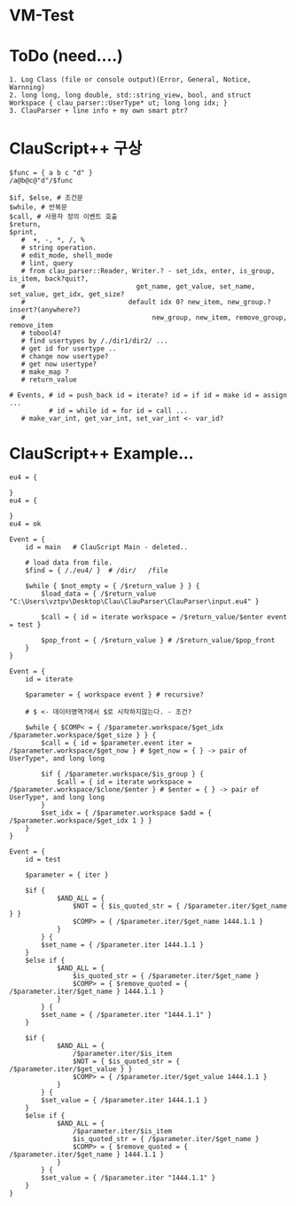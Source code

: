 # VM-Test

# ToDo (need....)
    1. Log Class (file or console output)(Error, General, Notice, Warnning)
    2. long long, long double, std::string_view, bool, and struct Workspace { clau_parser::UserType* ut; long long idx; }
    3. ClauParser + line info + my own smart ptr?
# ClauScript++ 구상
    $func = { a b c "d" } 
    /a@b@c@"d"/$func
    
    $if, $else, # 조건문 
    $while, # 반복문
    $call, # 사용자 정의 이벤트 호출
    $return,
    $print,
       #  +, -, *, /, %
       # string operation.
       # edit_mode, shell_mode
       # lint, query
       # from clau_parser::Reader, Writer.? - set_idx, enter, is_group, is_item, back?quit?, 
       #                            get_name, get_value, set_name, set_value, get_idx, get_size?
       #                          default idx 0? new_item, new_group.? insert?(anywhere?)
       #                                new_group, new_item, remove_group, remove_item
       # tobool4?
       # find usertypes by /./dir1/dir2/ ...
       # get id for usertype ..
       # change now usertype?
       # get now usertype?
       # make_map ? 
       # return_value
       
    # Events, # id = push_back id = iterate? id = if id = make id = assign ...
              # id = while id = for id = call ... 
       # make_var_int, get_var_int, set_var_int <- var_id?


# ClauScript++ Example...

    eu4 = {

    }
    eu4 = {

    }
    eu4 = ok 

    Event = {
        id = main	# ClauScript Main - deleted..

        # load data from file.
        $find = { /./eu4/ }  # /dir/   /file

        $while { $not_empty = { /$return_value } } {
            $load_data = { /$return_value "C:\Users\vztpv\Desktop\Clau\ClauParser\ClauParser\input.eu4" }

            $call = { id = iterate workspace = /$return_value/$enter event = test }

            $pop_front = { /$return_value } # /$return_value/$pop_front
        }
    }

    Event = {
        id = iterate

        $parameter = { workspace event } # recursive?

        # $ <- 데이터영역?에서 $로 시작하지않는다. - 조건?

        $while { $COMP< = { /$parameter.workspace/$get_idx /$parameter.workspace/$get_size } } {
            $call = { id = $parameter.event iter = /$parameter.workspace/$get_now } # $get_now = { } -> pair of UserType*, and long long

            $if { /$parameter.workspace/$is_group } {
                $call = { id = iterate workspace = /$parameter.workspace/$clone/$enter } # $enter = { } -> pair of UserType*, and long long
            }
            $set_idx = { /$parameter.workspace $add = { /$parameter.workspace/$get_idx 1 } }
        }
    }

    Event = {
        id = test

        $parameter = { iter }	

        $if { 
                $AND_ALL = { 
                    $NOT = { $is_quoted_str = { /$parameter.iter/$get_name } }			
                    $COMP> = { /$parameter.iter/$get_name 1444.1.1 }
                }
            } {
            $set_name = { /$parameter.iter 1444.1.1 }
        }
        $else if { 
                $AND_ALL = { 
                    $is_quoted_str = { /$parameter.iter/$get_name }
                    $COMP> = { $remove_quoted = { /$parameter.iter/$get_name } 1444.1.1 }
                }
            } {
            $set_name = { /$parameter.iter "1444.1.1" }
        }

        $if { 
                $AND_ALL = {
                    /$parameter.iter/$is_item
                    $NOT = { $is_quoted_str = { /$parameter.iter/$get_value } }
                    $COMP> = { /$parameter.iter/$get_value 1444.1.1 }
                }
            } {
            $set_value = { /$parameter.iter 1444.1.1 }
        }
        $else if { 
                $AND_ALL = { 
                    /$parameter.iter/$is_item
                    $is_quoted_str = { /$parameter.iter/$get_name }
                    $COMP> = { $remove_quoted = { /$parameter.iter/$get_name } 1444.1.1 }
                }
            } {
            $set_value = { /$parameter.iter "1444.1.1" }
        }
    }


